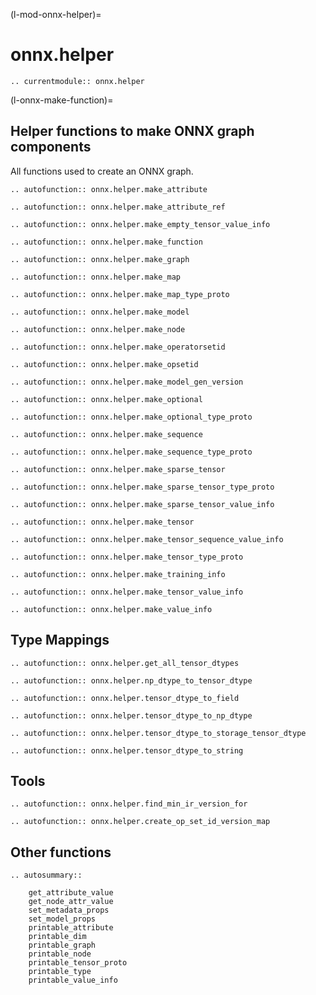 (l-mod-onnx-helper)=

# onnx.helper

```{eval-rst}
.. currentmodule:: onnx.helper
```

(l-onnx-make-function)=

## Helper functions to make ONNX graph components

All functions used to create an ONNX graph.

```{eval-rst}
.. autofunction:: onnx.helper.make_attribute
```

```{eval-rst}
.. autofunction:: onnx.helper.make_attribute_ref
```

```{eval-rst}
.. autofunction:: onnx.helper.make_empty_tensor_value_info
```

```{eval-rst}
.. autofunction:: onnx.helper.make_function
```

```{eval-rst}
.. autofunction:: onnx.helper.make_graph
```

```{eval-rst}
.. autofunction:: onnx.helper.make_map
```

```{eval-rst}
.. autofunction:: onnx.helper.make_map_type_proto
```

```{eval-rst}
.. autofunction:: onnx.helper.make_model
```

```{eval-rst}
.. autofunction:: onnx.helper.make_node
```

```{eval-rst}
.. autofunction:: onnx.helper.make_operatorsetid
```

```{eval-rst}
.. autofunction:: onnx.helper.make_opsetid
```

```{eval-rst}
.. autofunction:: onnx.helper.make_model_gen_version
```

```{eval-rst}
.. autofunction:: onnx.helper.make_optional
```

```{eval-rst}
.. autofunction:: onnx.helper.make_optional_type_proto
```

```{eval-rst}
.. autofunction:: onnx.helper.make_sequence
```

```{eval-rst}
.. autofunction:: onnx.helper.make_sequence_type_proto
```

```{eval-rst}
.. autofunction:: onnx.helper.make_sparse_tensor
```

```{eval-rst}
.. autofunction:: onnx.helper.make_sparse_tensor_type_proto
```

```{eval-rst}
.. autofunction:: onnx.helper.make_sparse_tensor_value_info
```

```{eval-rst}
.. autofunction:: onnx.helper.make_tensor
```

```{eval-rst}
.. autofunction:: onnx.helper.make_tensor_sequence_value_info
```

```{eval-rst}
.. autofunction:: onnx.helper.make_tensor_type_proto
```

```{eval-rst}
.. autofunction:: onnx.helper.make_training_info
```

```{eval-rst}
.. autofunction:: onnx.helper.make_tensor_value_info
```

```{eval-rst}
.. autofunction:: onnx.helper.make_value_info
```

## Type Mappings

```{eval-rst}
.. autofunction:: onnx.helper.get_all_tensor_dtypes
```

```{eval-rst}
.. autofunction:: onnx.helper.np_dtype_to_tensor_dtype
```

```{eval-rst}
.. autofunction:: onnx.helper.tensor_dtype_to_field
```

```{eval-rst}
.. autofunction:: onnx.helper.tensor_dtype_to_np_dtype
```

```{eval-rst}
.. autofunction:: onnx.helper.tensor_dtype_to_storage_tensor_dtype
```

```{eval-rst}
.. autofunction:: onnx.helper.tensor_dtype_to_string
```

## Tools

```{eval-rst}
.. autofunction:: onnx.helper.find_min_ir_version_for
```

```{eval-rst}
.. autofunction:: onnx.helper.create_op_set_id_version_map
```

## Other functions

```{eval-rst}
.. autosummary::

    get_attribute_value
    get_node_attr_value
    set_metadata_props
    set_model_props
    printable_attribute
    printable_dim
    printable_graph
    printable_node
    printable_tensor_proto
    printable_type
    printable_value_info
```
